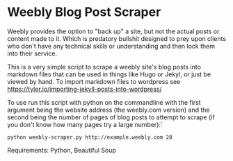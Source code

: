 # Weebly Blog Post Scraper

Weebly provides the option to "back up" a site, but not the actual posts or content made to it. Which is predatory bullshit designed to prey upon clients who don't have any technical skills or understanding and then lock them into their service.

This is a very simple script to scrape a weebly site's blog posts into markdown files that can be used in things like Hugo or Jekyl, or just be viewed by hand. To import markdown files to wordpress see https://tyler.io/importing-jekyll-posts-into-wordpress/

To use run this script with python on the commandline with the first argument being the website address (the weebly.com version) and the second being the number of pages of blog posts to attempt to scrape (if you don't know how many pages try a large number):`
```shell
python weebly-scraper.py http://example.weebly.com 20
```

Requirements: Python, Beautiful Soup
